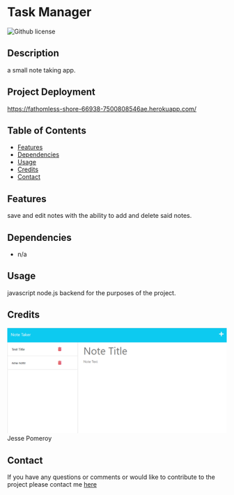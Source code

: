 
# Task Manager
![Github license](https://img.shields.io/badge/license-mit-blue.svg)
## Description
a small note taking app.
## Project Deployment
https://fathomless-shore-66938-7500808546ae.herokuapp.com/
## Table of Contents
* [Features](#features)
* [Dependencies](#dependencies)
* [Usage](#usage)
* [Credits](#credits)
* [Contact](#contact)
## Features
save and edit notes with the ability to add and delete said notes.
## Dependencies
* n/a
## Usage
javascript node.js backend for the purposes of the project.
## Credits
![`scrot`](https://github.com/JessePomeroy/task-manager/blob/main/scrot.png)
Jesse Pomeroy
## Contact
If you have any questions or comments or would like to contribute to
the project please contact me [here](mailto:thinkingofview@gmail.com?subject=[GitHub]%20Dev%20Connect)

